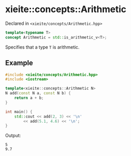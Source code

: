 # xieite::concepts::Arithmetic
Declared in `<xieite/concepts/Arithmetic.hpp>`
```cpp
template<typename T>
concept Arithmetic = std::is_arithmetic_v<T>;
```
Specifies that a type `T` is arithmetic.
## Example
```cpp
#include <xieite/concepts/Arithmetic.hpp>
#include <iostream>

template<xieite::concepts::Arithmetic N>
N add(const N a, const N b) {
	return a + b;
}

int main() {
	std::cout << add(2, 3) << '\n'
		<< add(5.1, 4.6) << '\n';
}
```
Output:
```
5
9.7
```

